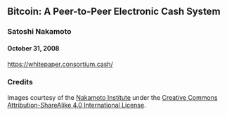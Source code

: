 ## Bitcoin: A Peer-to-Peer Electronic Cash System

### Satoshi Nakamoto

#### October 31, 2008

https://whitepaper.consortium.cash/

### Credits

Images courtesy of the [Nakamoto Institute](https://nakamotoinstitute.org) under the [Creative Commons Attribution-ShareAlike 4.0 International License](https://creativecommons.org/licenses/by-sa/4.0/).
